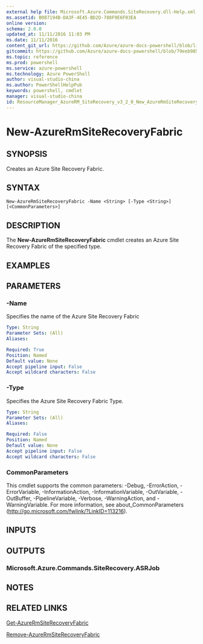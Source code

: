 ```yaml
---
external help file: Microsoft.Azure.Commands.SiteRecovery.dll-Help.xml
ms.assetid: B087194B-DA3F-4E45-BD2D-788F9E6F03EA
online version: 
schema: 2.0.0
updated_at: 11/11/2016 11:03 PM
ms.date: 11/11/2016
content_git_url: https://github.com/Azure/azure-docs-powershell/blob/live/azureps-cmdlets-docs/ResourceManager/AzureRM.SiteRecovery/v3.2.0/New-AzureRmSiteRecoveryFabric.md
gitcommit: https://github.com/Azure/azure-docs-powershell/blob/79eeb985ea480979357fb4695832a0c3d29a48bf/azureps-cmdlets-docs/ResourceManager/AzureRM.SiteRecovery/v3.2.0/New-AzureRmSiteRecoveryFabric.md
ms.topic: reference
ms.prod: powershell
ms.service: azure-powershell
ms.technology: Azure PowerShell
author: visual-studio-china
ms.author: PowerShellHelpPub
keywords: powershell, cmdlet
manager: visual-studio-china
id: ResourceManager_AzureRM_SiteRecovery_v3_2_0_New_AzureRmSiteRecoveryFabric_md
---
```


# New-AzureRmSiteRecoveryFabric

## SYNOPSIS
Creates an Azure Site Recovery Fabric.

## SYNTAX

```
New-AzureRmSiteRecoveryFabric -Name <String> [-Type <String>] [<CommonParameters>]
```

## DESCRIPTION
The **New-AzureRmSiteRecoveryFabric** cmdlet creates an Azure Site Recovery Fabric of the specified type.

## EXAMPLES

## PARAMETERS

### -Name
Specifies the name of the Azure Site Recovery Fabric

```yaml
Type: String
Parameter Sets: (All)
Aliases: 

Required: True
Position: Named
Default value: None
Accept pipeline input: False
Accept wildcard characters: False
```

### -Type
Specifies the Azure Site Recovery Fabric Type.

```yaml
Type: String
Parameter Sets: (All)
Aliases: 

Required: False
Position: Named
Default value: None
Accept pipeline input: False
Accept wildcard characters: False
```

### CommonParameters
This cmdlet supports the common parameters: -Debug, -ErrorAction, -ErrorVariable, -InformationAction, -InformationVariable, -OutVariable, -OutBuffer, -PipelineVariable, -Verbose, -WarningAction, and -WarningVariable. For more information, see about_CommonParameters (http://go.microsoft.com/fwlink/?LinkID=113216).

## INPUTS

## OUTPUTS

### Microsoft.Azure.Commands.SiteRecovery.ASRJob

## NOTES

## RELATED LINKS

[Get-AzureRmSiteRecoveryFabric](xref:ResourceManager/AzureRM.SiteRecovery/v3.2.0/Get-AzureRmSiteRecoveryFabric.md)

[Remove-AzureRmSiteRecoveryFabric](xref:ResourceManager/AzureRM.SiteRecovery/v3.2.0/Remove-AzureRmSiteRecoveryFabric.md)
